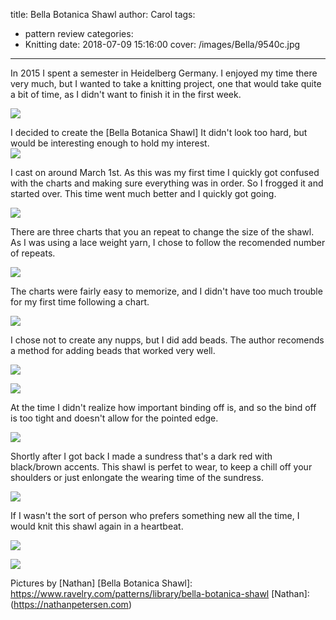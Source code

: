 title: Bella Botanica Shawl
author: Carol
tags:
  - pattern review
categories:
  - Knitting
date: 2018-07-09 15:16:00
cover: /images/Bella/9540c.jpg
---

In 2015 I spent a semester in Heidelberg Germany.  I enjoyed my time there very much, but I wanted to take a knitting project, one that would take quite a bit of time, as I didn't want to finish it in the first week.  

![](/images/Bella/9532.jpg)

I decided to create the [Bella Botanica Shawl] It didn't look too hard, but would be interesting enough to hold my interest.  
![](/images/Bella/9538.jpg)

I cast on around March 1st.  As this was my first time I quickly got confused with the charts and making sure everything was in order.  So I frogged it and started over.  This time went much better and I quickly got going.

![](/images/Bella/9541.jpg)

There are three charts that you an repeat to change the size of the shawl.  As I was using a lace weight yarn, I chose to follow the recomended number of repeats.  

![](/images/Bella/9540.jpg)

The charts were fairly easy to memorize, and I didn't have too much trouble for my first time following a chart.  

![](/images/Bella/9535.jpg)

I chose not to create any nupps, but I did add beads.  The author recomends a method for adding beads that worked very well.  

![](/images/Bella/9534.jpg)

![](/images/Bella/9536.jpg)

At the time I didn't realize how important binding off is, and so the bind off is too tight and doesn't allow for the pointed edge.  

![](/images/Bella/9537.jpg)

Shortly after I got back I made a sundress that's a dark red with black/brown accents.  This shawl is perfet to wear, to keep a chill off your shoulders or just enlongate the wearing time of the sundress.  

![](/images/Bella/9531.jpg)

If I wasn't the sort of person who prefers something new all the time, I would knit this shawl again in a heartbeat.  

![](/images/Bella/9533.jpg)

![](/images/Bella/9539.jpg)


Pictures by [Nathan] 
[Bella Botanica Shawl]: https://www.ravelry.com/patterns/library/bella-botanica-shawl
[Nathan]:(https://nathanpetersen.com)










